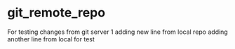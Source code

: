 # git_remote_repo
For testing
changes from git server 1
adding new line from local repo
adding another line from local for test